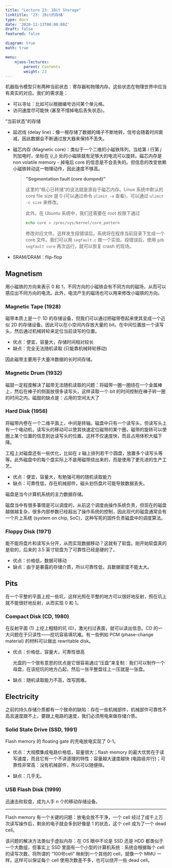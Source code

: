 ```yaml
---
title: "Lecture 23: 1Bit Storage"
linktitle: '23: 1Bit的存储'
type: docs
date: '2020-12-13T00:00:00Z'
draft: false
featured: false

diagram: true
math: true

menu:
    njuos-lectures:
        parent: Contents
        weight: 23
---
```


机器指令模型只有两种当前状态：寄存器和物理内存。这些状态在物理世界中应当有真实的对应。我们的需求是：

* 可以寻址：比如可以根据编号访问某个单元格。
* 访问速度尽可能快 (甚至不惜掉电后丢失状态)。

“当前状态”的存储

* 延迟线 (delay line)：像一根存储了数据的绳子不断地转，信号会随着时间衰减，因此数据会不断通过放大器来保持不丢失。

* 磁芯内存 (Magnetic core)：类似于一个二维的小磁铁阵列，当给第 $i$ 行第 $j$ 列加电时，坐标在 $(i,j)$ 处的小磁铁就有足够大的电流可以旋转。磁芯内存是 non volatile memory - 掉电后 core 的信息是不会丢失的。但信息的改变依赖小磁铁转动这一物理动作，因此速度不够高。

    > **"Segmentation fault (core dumped)"**
    >
    > 这里的“核心已转储”的说法就是源自于磁芯内存。Linux 系统中默认的 core file size 是 0 (可以通过命令 `ulimit -a` 查看)，可以通过 `ulimit -c size` 来修改。
    >
    > 此外，在 Ubuntu 系统中，我们还需要在 root 权限下通过
    >
    > ```bash
    > echo core > /proc/sys/kernel/core_pattern
    > ```
    >
    > 修改对应文件。这样发生段错误后，系统将在程序当前目录下生成一个 core 文件。我们可以用 `segfault.c` 做一个实验。段错误后，使用 `gdb segfault core` 再次运行，就可以恢复 crash 的现场。

* SRAM/DRAM：flip-flop

## Magnetism

用小磁铁的方向来表示 0 和 1，不同方向的小磁铁会有不同方向的磁场，从而可以感应出不同方向的电流。此外，电流产生的磁场也可以用来修改小磁铁的方向。

### Magnetic Tape (1928)

磁带本质上是一个 1D 的存储设备，但我们可以通过把磁带卷起来使其变成一个近似 2D 的存储设备。因此可以在小空间内存放大量的 bit。在中间位置放一个读写头，然后通过机械转轮来定位当前读写的位置。

* 优点：便宜，容量大，存储时间相对较长
* 缺点：完全无法随机读取 (只能靠机械转轮移动)

因此磁带主要用于大量冷数据的长时间存储。

### Magnetic Drum (1932)

磁鼓一定程度解决了磁带无法随机读取的问题：将磁带一圈一圈绕在一个金属棒上，然后在棒子的侧面放很多读写头，这样读取一个 bit 的时间控制在棒子转一圈的时间之内。磁鼓的缺点是：占用的空间太大了

### Hard Disk (1956)

将磁带内卷在一个二维平面上，中间是转轴。磁盘中只有一个读写头，但读写头上有一个电动机，读写头的移动可以使其快速定位磁带的某个圈，磁带的旋转可以使圈上某个位置的信息到达读写头的位置。这样不仅速度快，而且占用体积大幅下降。

工程上对磁盘还有一些优化，比如在 z 轴上排列若干个圆盘，放置多个读写头等等。此外磁盘中的每个盘实际上不是用磁带绕出来的，而是使用了更先进的生产工艺。

* 优点：便宜，容量大，有勉强可用的随机读取能力
* 缺点：可靠性低，存在机械部件，磁头划伤盘片可能导致数据丢失。

磁盘是当今计算机系统的主力数据存储。

磁盘当中有很多事情是可以调度的，从前这个调度由操作系统负责，但现在的磁盘越做越复杂，很多内部参数已经超出了操作系统的控制，因此现代的磁盘通常会有一个片上系统 (system on chip, SoC)，这种写死的固件负责磁盘中的调度算法。

### Floppy Disk (1971)

能不能将盘片和读写头分开，从而实现数据移动？这就有了软盘。刚开始软盘真的是软的，后来的 3.5 英寸软盘为了可靠性已经是硬的了。

* 优点：价格低，数据可移动
* 缺点：由于是暴露的存储介质，所以可靠性低，且数据密度不能太大。

## Pits

在一个平整的平面上挖一些坑，这样光照在平整的地方可以很好地反射，照在坑上就不能很好地反射，从而实现 0 和 1。

### Compact Disk (CD, 1980)

在反射平面 (1) 上挖上粗糙的坑 (0)，激光扫过表面，就可以读出信息。CD 的一大问题在于只读性——挖坑容易填坑难。有一些例如 PCM (phase-change material) 的材料可以做出 rewritable disk。

* 优点：价格低，容量大，可靠性很高

    光盘的一个很有意思的优点是它很容易通过“压盘”来复制：我们可以制作一个母盘，在该挖坑的地方凸起，然后一张平整盘往上一压就是一张盘。

* 缺点：随机读取能力不高，改写困难。

## Electricity

之前的持久存储介质都有一个致命的缺陷：存在一些机械部件，机械部件可靠性不高且速度跟不上，要跟上电路的速度，我们必须用电来做存储介质。

### Solid State Drive (SSD, 1991)

Flash memory 的 floating gate 的充电放电实现了 0-1。

* 优点：大规模集成电路价格低，容量很大；flash memory 的最大优势在于读写速度，而且它有一个不讲道理的特性：容量越大速度越快 (电路级并行)；可靠性非常高：没有机械部件，所以可以随便摔。

* 缺点：几乎无。

### USB Flash Disk (1999)

迅速击败软盘，成为人手 $n$ 个的移动存储设备。

---

Flash memory 有一个关键的问题：放电会放不干净，一个 cell 经过了成千上万次读写操作后，剩余的电子就会多到好像是 1 的状态，这个 cell 成为了一个 dead cell。

该问题的解决方法类似于虚拟内存：在 OS 眼中不论是 SSD 还是 HDD 都类似于一个大数组，但事实上 SSD 里面有一个小型的计算机系统：系统会根据每个 cell 的读写次数，将所谓的 “100号cell" 映射到一个其他的 cell，就像一个 MMU 一样。这样可以保证每个 cell 使用次数差不多，也可以绕开一些 dead cell。